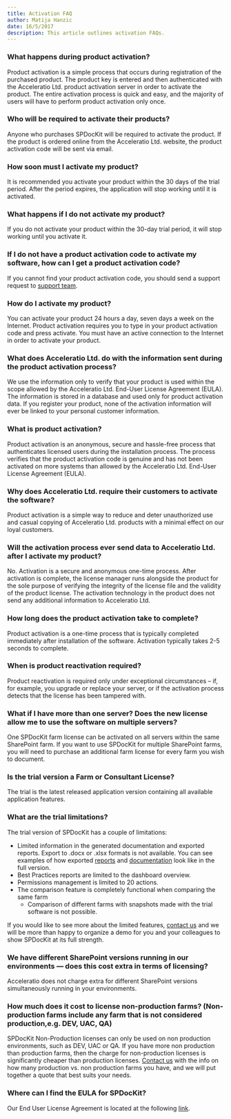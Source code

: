 ```yaml
---  
title: Activation FAQ
author: Matija Hanzic  
date: 16/5/2017  
description: This article outlines activation FAQs.
--- 
```


### What happens during product activation?

Product activation is a simple process that occurs during registration of the purchased product. The product key is entered and then authenticated with the Acceleratio Ltd. product activation server in order to activate the product. The entire activation process is quick and easy, and the majority of users will have to perform product activation only once.

### Who will be required to activate their products?

Anyone who purchases SPDocKit will be required to activate the product. If the product is ordered online from the Acceleratio Ltd. website, the product activation code will be sent via email.

### How soon must I activate my product?

It is recommended you activate your product within the 30 days of the trial period. After the period expires, the application will stop working until it is activated.

### What happens if I do not activate my product?

If you do not activate your product within the 30-day trial period, it will stop working until you activate it.

### If I do not have a product activation code to activate my software, how can I get a product activation code?

If you cannot find your product activation code, you should send a support request to [support team](https://www.spdockit.com/support/contact-us/).

### How do I activate my product?

You can activate your product 24 hours a day, seven days a week on the Internet. Product activation requires you to type in your product activation code and press activate. You must have an active connection to the Internet in order to activate your product.

### What does Acceleratio Ltd. do with the information sent during the product activation process?

We use the information only to verify that your product is used within the scope allowed by the Acceleratio Ltd. End-User License Agreement (EULA). The information is stored in a database and used only for product activation data. If you register your product, none of the activation information will ever be linked to your personal customer information.

### What is product activation?

Product activation is an anonymous, secure and hassle-free process that authenticates licensed users during the installation process. The process verifies that the product activation code is genuine and has not been activated on more systems than allowed by the Acceleratio Ltd. End-User License Agreement (EULA).

### Why does Acceleratio Ltd. require their customers to activate the software?

Product activation is a simple way to reduce and deter unauthorized use and casual copying of Acceleratio Ltd. products with a minimal effect on our loyal customers.

### Will the activation process ever send data to Acceleratio Ltd. after I activate my product?

No. Activation is a secure and anonymous one-time process. After activation is complete, the license manager runs alongside the product for the sole purpose of verifying the integrity of the license file and the validity of the product license. The activation technology in the product does not send any additional information to Acceleratio Ltd.

### How long does the product activation take to complete?

Product activation is a one-time process that is typically completed immediately after installation of the software. Activation typically takes 2-5 seconds to complete.

### When is product reactivation required?

Product reactivation is required only under exceptional circumstances – if, for example, you upgrade or replace your server, or if the activation process detects that the license has been tampered with.

### What if I have more than one server? Does the new license allow me to use the software on multiple servers?

One SPDocKit farm license can be activated on all servers within the same SharePoint farm. If you want to use SPDocKit for multiple SharePoint farms, you will need to purchase an additional farm license for every farm you wish to document.

### Is the trial version a Farm or Consultant License?
The trial is the latest released application version containing all available application features.

### What are the trial limitations?
The trial version of SPDocKit has a couple of limitations:
* Limited information in the generated documentation and exported reports. Export to .docx or .xlsx formats is not available. You can see examples of how exported [reports](https://www.spdockit.com/resources/reports/) and [documentation](https://www.spdockit.com/resources/documentation-examples/) look like in the full version.
* Best Practices reports are limited to the dashboard overview.
* Permissions management is limited to 20 actions.
* The comparison feature is completely functional when comparing the same farm
    * Comparison of different farms with snapshots made with the trial software is not possible.

If you would like to see more about the limited features, [contact us](https://www.spdockit.com/support/contact-us/) and we will be more than happy to organize a demo for you and your colleagues to show SPDocKit at its full strength.

### We have different SharePoint versions running in our environments — does this cost extra in terms of licensing?

Acceleratio does not charge extra for different SharePoint versions simultaneously running in your environments.

### How much does it cost to license non-production farms? (Non-production farms include any farm that is not considered production,e.g. DEV, UAC, QA)

SPDocKit Non-Production licenses can only be used on non production environments, such as DEV, UAC or QA. If you have more non production than production farms, then the charge for non-production licenses is significantly cheaper than production licenses. [Contact us](https://www.spdockit.com/support/contact-us/) with the info on how many production vs. non production farms you have, and we will put together a quote that best suits your needs.

### Where can I find the EULA for SPDocKit?
Our End User License Agreement is located at the following [link](https://www.spdockit.com/eula).

